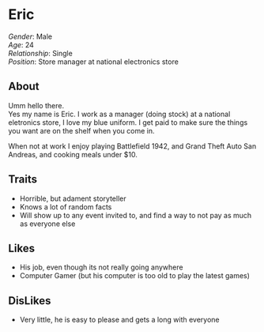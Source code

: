 Eric
======
  
*Gender*: Male  
*Age*: 24  
*Relationship*: Single  
*Position*: Store manager at national electronics store

About
------
Umm hello there.  
Yes my name is Eric. I work as a manager (doing stock) at a national eletronics store, I love my blue uniform. I get paid to make sure the things you want are on the shelf when you come in.  
  
When not at work I enjoy playing Battlefield 1942, and Grand Theft Auto San Andreas, and cooking meals under $10.

 
Traits
------  
+ Horrible, but adament storyteller
+ Knows a lot of random facts
+ Will show up to any event invited to, and find a way to not pay as much as everyone else

  
Likes
------
+ His job, even though its not really going anywhere
+ Computer Gamer (but his computer is too old to play the latest games)
  
  
DisLikes
---------
+ Very little, he is easy to please and gets a long with everyone 
